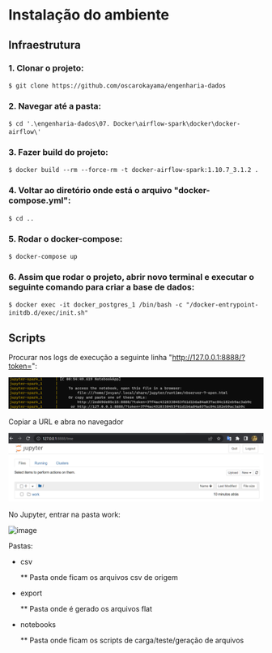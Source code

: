 # Instalação do ambiente

## Infraestrutura

### 1. Clonar o projeto:

    $ git clone https://github.com/oscarokayama/engenharia-dados
  
### 2. Navegar até a pasta:

    $ cd '.\engenharia-dados\07. Docker\airflow-spark\docker\docker-airflow\'
  
### 3. Fazer build do projeto:

    $ docker build --rm --force-rm -t docker-airflow-spark:1.10.7_3.1.2 .

### 4. Voltar ao diretório onde está o arquivo "docker-compose.yml":

    $ cd ..

### 5. Rodar o docker-compose:

    $ docker-compose up



### 6. Assim que rodar o projeto, abrir novo terminal e executar o seguinte comando para criar a base de dados:

    $ docker exec -it docker_postgres_1 /bin/bash -c "/docker-entrypoint-initdb.d/exec/init.sh"




## Scripts

Procurar nos logs de execução a seguinte linha "http://127.0.0.1:8888/?token=": 

![](./doc/Logs.png "Pastas")

Copiar a URL e abra no navegador

![](./doc/Jupyter.png "Jupyter")

No Jupyter, entrar na pasta work:

<img width="874" alt="image" src="https://user-images.githubusercontent.com/43223506/209741664-12e02489-7762-4603-bb47-39f2239c61aa.png">

Pastas:

  * csv
  
    ** Pasta onde ficam os arquivos csv de origem
    
  * export
  
    ** Pasta onde é gerado os arquivos flat
    
  * notebooks
  
    ** Pasta onde ficam os scripts de carga/teste/geração de arquivos
    

